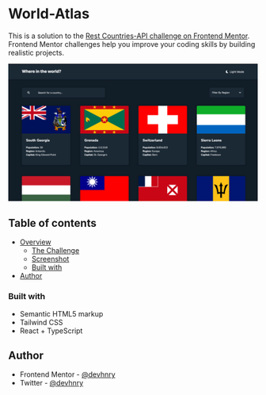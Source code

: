 # World-Atlas

This is a solution to the [Rest Countries-API challenge on Frontend Mentor](https://www.frontendmentor.io/challenges/rest-countries-api-with-color-theme-switcher-5cacc469fec04111f7b848ca/hub). Frontend Mentor challenges help you improve your coding skills by building realistic projects. 

![](./public/assets/preview.png)

## Table of contents

- [Overview](#overview)
  - [The Challenge]()
  - [Screenshot]()
  - [Built with](#built-with)
- [Author](#author)

### Built with

- Semantic HTML5 markup
- Tailwind CSS
- React + TypeScript

## Author

- Frontend Mentor - [@devhnry](https://www.frontendmentor.io/profile/devhnry)
- Twitter - [@devhnry](https://www.twitter.com/devhnry)

